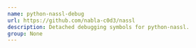 ```yaml
---
name: python-nassl-debug
url: https://github.com/nabla-c0d3/nassl
description: Detached debugging symbols for python-nassl.
group: None
---
```

